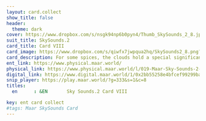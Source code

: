 ```yaml
---
layout: card.collect
show_title: false
header:
  theme: dark
cover: https://www.dropbox.com/s/nsgk94np6b0pyn4/Thumb_SkySounds_2_8.jpg?raw=1
suit_title: SkySounds.2
card_title: Card VIII
card_image: https://www.dropbox.com/s/qiwfx7jwpqua2hq/SkySounds2_8.png?raw=1
card_description: For some spices, the clouds hold a special significance. They are not just a visual spectacle, but also a physical sensation. To feel the tension in the clouds is to connect with the energy of the sky, to sense the electricity and potential of a coming storm. It is a reminder that the natural world is not just something to be observed, but something to be experienced. To touch the clouds is to connect with the raw power of the sky, to feel the force that shapes the land and the weather. It is to recognize that the natural world is not just something to be appreciated, but also something to be revered, for it holds the power to shape our world and our lives.
ent_link: https://www.physical.maar.world/
physical_link: https://www.physical.maar.world/l/019-Maar-Sky-Sounds-2-Card-VIII
digital_link: https://www.digital.maar.world/1/0x2bb55258e4bfcef99299baec1188b80a75fa2d48/19
snip_player: https://play.maar.world/?g=333&s=1&c=8
titles:
  en      : &EN       Sky Sounds.2 Card VIII

key: ent card collect
#tags: Maar SkySounds Card
---
```

